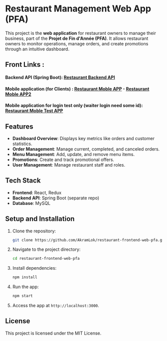 # Restaurant Management Web App (PFA)

This project is the **web application** for restaurant owners to manage their business, part of the **Projet de Fin d'Année (PFA)**. It allows restaurant owners to monitor operations, manage orders, and create promotions through an intuitive dashboard.

## Front Links : 
  #### Backend API (Spring Boot): [Restaurant Backend API](https://github.com/AkramLok/restaurant-backend-pfa)
  #### Mobile application (for Clients) : [Restaurant Moble APP](https://github.com/AkramLok/restaurant-mobile-pfa) - [Restaurant Moble APP2](https://github.com/oussama-krittel/pfa-client-mobile-app )
  #### Mobile application for login test only (waiter login need some id): [Restaurant Moble Test APP](https://github.com/AkramLok/resstaurant-mobile-test-pfa)

## Features

- **Dashboard Overview**: Displays key metrics like orders and customer statistics.
- **Order Management**: Manage current, completed, and canceled orders.
- **Menu Management**: Add, update, and remove menu items.
- **Promotions**: Create and track promotional offers.
- **User Management**: Manage restaurant staff and roles.

## Tech Stack

- **Frontend**: React, Redux
- **Backend API**: Spring Boot (separate repo)
- **Database**: MySQL

## Setup and Installation

1. Clone the repository:
    ```bash
    git clone https://github.com/AkramLok/restaurant-frontend-web-pfa.git
    ```

2. Navigate to the project directory:
    ```bash
    cd restaurant-frontend-web-pfa
    ```

3. Install dependencies:
    ```bash
    npm install
    ```

4. Run the app:
    ```bash
    npm start
    ```

5. Access the app at `http://localhost:3000`.

## License

This project is licensed under the MIT License.
